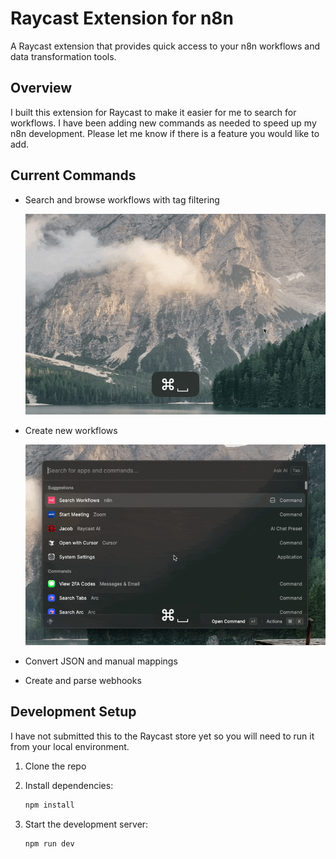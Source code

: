 # Raycast Extension for n8n

A Raycast extension that provides quick access to your n8n workflows and data transformation tools. 

## Overview

I built this extension for Raycast to make it easier for me to search for workflows. I have been adding new commands as needed to speed up my n8n development. Please let me know if there is a feature you would like to add.


## Current Commands

- Search and browse workflows with tag filtering

  ![Search for Workflow](/n8n/assets/searchworkflows.gif)

- Create new workflows

  ![Create Workflow](/n8n/assets/createworkflow.gif)
- Convert JSON and manual mappings
- Create and parse webhooks

## Development Setup
I have not submitted this to the Raycast store yet so you will need to run it from your local environment.  

1. Clone the repo

2. Install dependencies:
   ```bash
   npm install
   ```

3. Start the development server:
   ```bash
   npm run dev
   ```
